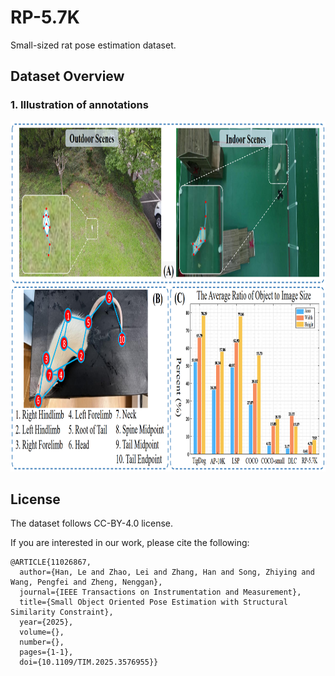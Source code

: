 # RP-5.7K
Small-sized rat pose estimation dataset.

## Dataset Overview
### 1. Illustration of annotations
<p align="center">
<img src="rp5.7k.png" width="940" height='560'>
</p>

## License
The dataset follows CC-BY-4.0 license.

If you are interested in our work, please cite the following:

```
@ARTICLE{11026867,
  author={Han, Le and Zhao, Lei and Zhang, Han and Song, Zhiying and Wang, Pengfei and Zheng, Nenggan},
  journal={IEEE Transactions on Instrumentation and Measurement}, 
  title={Small Object Oriented Pose Estimation with Structural Similarity Constraint}, 
  year={2025},
  volume={},
  number={},
  pages={1-1},
  doi={10.1109/TIM.2025.3576955}}
```
